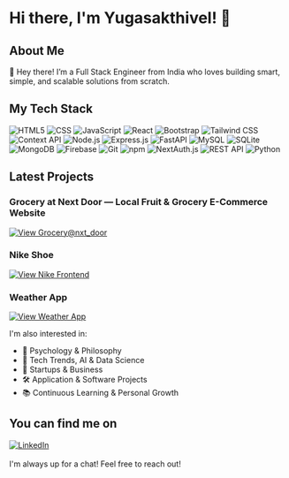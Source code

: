 # Hi there, I'm Yugasakthivel! 👋

## About Me
🌱 Hey there! I’m a Full Stack Engineer from India who loves building smart, simple, and scalable solutions from scratch.

## My Tech Stack

<div display="flex">
  <img src="https://img.shields.io/badge/html5-%23E34F26.svg?style=for-the-badge&logo=html5&logoColor=white" alt="HTML5"/>
  <img src="https://img.shields.io/badge/CSS-154360?style=for-the-badge&logo=css3&logoColor=white" alt="CSS" />
  <img src="https://img.shields.io/badge/javascript-%23323330.svg?style=for-the-badge&logo=javascript&logoColor=%23F7DF1E" alt="JavaScript" />
  <img src="https://img.shields.io/badge/react-%2320232a.svg?style=for-the-badge&logo=react&logoColor=%2361DAFB" alt="React" />
 
  <img src="https://img.shields.io/badge/bootstrap-%23563D7C.svg?style=for-the-badge&logo=bootstrap&logoColor=white" alt="Bootstrap"/>
  <img src="https://img.shields.io/badge/tailwindcss-%2338B2AC.svg?style=for-the-badge&logo=tailwind-css&logoColor=white" alt="Tailwind CSS"/>


  <img src="https://img.shields.io/badge/Context--Api-000000?style=for-the-badge&logo=react" alt="Context API" />
  <img src="https://img.shields.io/badge/node.js-6DA55F?style=for-the-badge&logo=node.js&logoColor=white" alt="Node.js"/>
  <img src="https://img.shields.io/badge/express.js-%23404d59.svg?style=for-the-badge&logo=express&logoColor=%2361DAFB" alt="Express.js"/>
  <img src="https://img.shields.io/badge/fastapi-009688.svg?style=for-the-badge&logo=fastapi&logoColor=white" alt="FastAPI" />

  <img src="https://img.shields.io/badge/mysql-%2300f.svg?style=for-the-badge&logo=mysql&logoColor=white" alt="MySQL" />
  <img src="https://img.shields.io/badge/sqlite-%2307405e.svg?style=for-the-badge&logo=sqlite&logoColor=white" alt="SQLite" />

  <img src="https://img.shields.io/badge/MongoDB-%234ea94b.svg?style=for-the-badge&logo=mongodb&logoColor=white" alt="MongoDB"/>
  <img src="https://img.shields.io/badge/firebase-%23039BE5.svg?style=for-the-badge&logo=firebase" alt="Firebase"/>
  <img src="https://img.shields.io/badge/git-%23F05033.svg?style=for-the-badge&logo=git&logoColor=white" alt="Git" />
  <img src="https://img.shields.io/badge/npm-6EB424?style=for-the-badge&logo=npm&logoColor=white" alt="npm" />
  <img src="https://img.shields.io/badge/nextauth-%23000000.svg?style=for-the-badge&logo=next.js&logoColor=white" alt="NextAuth.js"/>
  <img src="https://img.shields.io/badge/REST_API-E0274C?style=for-the-badge&logo=restapi&logoColor=white" alt="REST API" />
  <img src="https://img.shields.io/badge/python-%233776AB.svg?style=for-the-badge&logo=python&logoColor=white" alt="Python"/>




</div>

## Latest Projects

### Grocery at Next Door — Local Fruit & Grocery E-Commerce Website
[![View Grocery@nxt_door](https://img.shields.io/badge/Grocery%20Frontend-View%20Project-brightgreen?style=for-the-badge)](https://groceryatnxtdoor.netlify.app/)

### Nike Shoe 
[![View Nike Frontend](https://img.shields.io/badge/Nike%20Frontend-View%20Project-brightgreen?style=for-the-badge)](https://kickspot.netlify.app/)


### Weather App
[![View Weather App](https://img.shields.io/badge/Weather%20App-View%20Project-brightgreen?style=for-the-badge)](https://breezeboard.netlify.app/)


I'm also interested in:
- 🧠 Psychology & Philosophy 
- 📱 Tech Trends, AI & Data Science
- 🚀 Startups & Business
- 🛠 Application & Software Projects
- 📚 Continuous Learning & Personal Growth

## You can find me on  
<div align="left">
    <a href="">
        <img src="https://img.shields.io/badge/LinkedIn-%230A66C2?style=for-the-badge&logo=linkedin&logoColor=white" alt="LinkedIn"/>
    </a>
</div>

<br>
I'm always up for a chat! Feel free to reach out!
